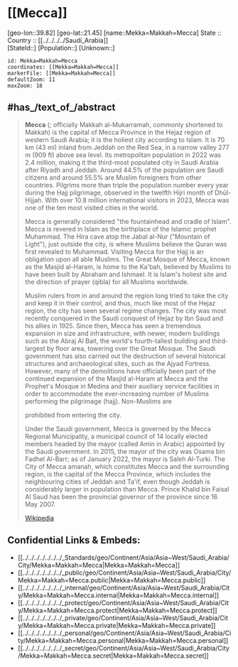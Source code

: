 ﻿---
location:
- 21.45
- 39.82
mapzoom:
- 7
- 12
mapmarker: city
type: City
tags:
- geo/City
SpocWebEntityId: 32389
isDeleted: false
confidential: public
aliases:
- Mekka
- Makkah
- Mecca
- "Makkah al-Mukarramah"
has_id_wikidata: Q5806
located_in_the_administrative_territorial_entity: "[[/_Standards/WikiData/WD~Mecca Province,234167]]"
capital_of:
- "[[/_Standards/WikiData/WD~Mecca Province,234167]]"
- "[[/_Standards/WikiData/WD~Kingdom of Hejaz,956357]]"
- "[[/_Standards/WikiData/WD~Kingdom of Nejd and Hejaz,1756546]]"
- "[[/_Standards/WikiData/WD~The Holy Capital Governorate,96176836]]"
head_of_government: "[[/_Standards/WikiData/WD~Khalid bin Faisal,371263]]"
instance_of:
- "[[/_Standards/WikiData/WD~tourist attraction,570116]]"
- "[[/_Standards/WikiData/WD~holy city,692581]]"
- "[[/_Standards/WikiData/WD~holy city of Islam,116291701]]"
described_by_source:
- "[[/_Standards/WikiData/WD~Brockhaus and Efron Encyclopedic Dictionary,602358]]"
- "[[/_Standards/WikiData/WD~Encyclopædia Britannica 11th edition,867541]]"
- "[[/_Standards/WikiData/WD~New International Encyclopedia,1029706]]"
- "[[/_Standards/WikiData/WD~Gujin Tushu Jicheng,1768721]]"
- "[[/_Standards/WikiData/WD~The Nuttall Encyclopædia,3181656]]"
- "[[/_Standards/WikiData/WD~Islamskiy entsiklopedicheskiy slovar',18517268]]"
- "[[/_Standards/WikiData/WD~Small Brockhaus and Efron Encyclopedic Dictionary,19180675]]"
- "[[/_Standards/WikiData/WD~Great Soviet Encyclopedia (1926–1947),20078554]]"
different_from: "[[/_Standards/WikiData/WD~The Holy Capital Governorate,96176836]]"
category_for_people_buried_here: '[[/_Standards/WikiData/WD~Q97415362,97415362]]'
permanent_duplicated_item: '[[/_Standards/WikiData/WD~Q100264293,100264293]]'
pronunciation_audio:
- "http://commons.wikimedia.org/wiki/Special:FilePath/LL-Q9610%20%28ben%29-Yahya-%E0%A6%AE%E0%A6%95%E0%A7%8D%E0%A6%95%E0%A6%BE.wav"
- "http://commons.wikimedia.org/wiki/Special:FilePath/Q5806-ar.ogg"
image: "http://commons.wikimedia.org/wiki/Special:FilePath/Makkah%20Montage.jpg"
montage_image: "http://commons.wikimedia.org/wiki/Special:FilePath/Makkah%20Montage.jpg"
page_banner:
- "http://commons.wikimedia.org/wiki/Special:FilePath/Mecca%20banner%20Kaaba%202.jpg"
- "http://commons.wikimedia.org/wiki/Special:FilePath/Mecca%20banner%20Kaaba%201.jpg"
video: "http://commons.wikimedia.org/wiki/Special:FilePath/Mekka%2C%20Geburtsort%20des%20Islam%20%28CC%20BY-SA%204.0%29.webm"
Krugosvet_article: kultura_i_obrazovanie/religiya/MEKKA.html
IMDb_keyword: mecca
GitHub_topic: mecca
demonym:
- مَكِّيّ
- Meccan
- Mekkano
- мекканцы
- Mekke
- meccani
OmegaWiki_Defined_Meaning: 414212
population: 2427924
Commons_category: Mecca
DPLA_subject_term: Mecca
subreddit: Mecca
coordinate_location: "Point(39.826111111 21.4225)"
U_S_National_Archives_Identifier: 10044893
native_label:
- "مكة المكرمة"
official_name: "مكة المكرمة"
ISNI: 0000000121768551
Stack_Exchange_tag: "https://islam.stackexchange.com/tags/mecca"
official_website: "https://hmm.gov.sa/"
Wolfram_Language_entity_code: "Entity[\"City\", {\"Mecca\", \"Mecca\", \"SaudiArabia\"}]"
Gujarati_Vishwakosh_entry: મક્કા
Library_of_Congress_Classification: DS248.M4
BHCL_UUID: 1691b627-50b4-487d-80b7-a635c8c61988
country: "[[/_Standards/WikiData/WD~Saudi Arabia,851]]"
located_in_time_zone:
- '[[/_Standards/WikiData/WD~UTC+03_00,6760]]'
area: 760
twinned_administrative_body: '[[/_Standards/WikiData/WD~Medina,35484]]'
elevation_above_sea_level: 277
local_dialing_code: 1
---

# [[Mecca]] 

[geo-lon::39.82] 
[geo-lat::21.45] 
[name::Mekka=Makkah=Mecca] 
State ::  
Country :: [[../../../../Saudi_Arabia]]  
[StateId::] 
[Population::] 
[Unknown::] 


```leaflet
id: Mekka=Makkah=Mecca
coordinates: [[Mekka=Makkah=Mecca]] 
markerFile: [[Mekka=Makkah=Mecca]] 
defaultZoom: 11 
maxZoom: 18
```

## #has_/text_of_/abstract

> **Mecca** (; officially Makkah al-Mukarramah, commonly shortened to Makkah) is the capital of Mecca Province in the Hejaz region of western Saudi Arabia; it is the holiest city according to Islam. It is 70 km (43 mi) inland from Jeddah on the Red Sea, in a narrow valley 277 m (909 ft) above sea level. Its metropolitan population in 2022 was 2.4 million, making it the third-most populated city in Saudi Arabia after Riyadh and Jeddah. Around 44.5% of the population are Saudi citizens and around 55.5% are Muslim foreigners from other countries. Pilgrims more than triple the population number every year during the Ḥajj pilgrimage, observed in the twelfth Hijri month of Dhūl-Ḥijjah. With over 10.8 million international visitors in 2023, Mecca was one of the ten most visited cities in the world.
>
> Mecca is generally considered "the fountainhead and cradle of Islam". Mecca is revered in Islam as the birthplace of the Islamic prophet Muhammad. The Hira cave atop the Jabal al-Nur ("Mountain of Light"), just outside the city, is where Muslims believe the Quran was first revealed to Muhammad. Visiting Mecca for the Ḥajj is an obligation upon all able Muslims. The Great Mosque of Mecca, known as the Masjid al-Haram, is home to the Ka'bah, believed by Muslims to have been built by Abraham and Ishmael. It is Islam's holiest site and the direction of prayer (qibla) for all Muslims worldwide.
>
> Muslim rulers from in and around the region long tried to take the city and keep it in their control, and thus, much like most of the Hejaz region, the city has seen several regime changes. The city was most recently conquered in the Saudi conquest of Hejaz by Ibn Saud and his allies in 1925. Since then, Mecca has seen a tremendous expansion in size and infrastructure, with newer, modern buildings such as the Abraj Al Bait, the world's fourth-tallest building and third-largest by floor area, towering over the Great Mosque. The Saudi government has also carried out the destruction of several historical structures and archaeological sites, such as the Ajyad Fortress. However, many of the demolitions have officially been part of the continued expansion of the Masjid al-Haram at Mecca and the Prophet's Mosque in Medina and their auxiliary service facilities in order to accommodate the ever-increasing number of Muslims performing the pilgrimage (hajj). Non-Muslims are 
>
> prohibited from entering the city.
>
> Under the Saudi government, Mecca is governed by the Mecca Regional Municipality, a municipal council of 14 locally elected members headed by the mayor (called Amin in Arabic) appointed by the Saudi government. In 2015, the mayor of the city was Osama bin Fadhel Al-Barr; as of January 2022, the mayor is Saleh Al-Turki. The City of Mecca amanah, which constitutes Mecca and the surrounding region, is the capital of the Mecca Province, which includes the neighbouring cities of Jeddah and Ta'if, even though Jeddah is considerably larger in population than Mecca. Prince Khalid bin Faisal Al Saud has been the provincial governor of the province since 16 May 2007.
>
> [Wikipedia](https://en.wikipedia.org/wiki/Mecca)
## Confidential Links & Embeds: 
- [[../../../../../../../_Standards/geo/Continent/Asia/Asia~West/Saudi_Arabia/City/Mekka=Makkah=Mecca|Mekka=Makkah=Mecca]] 
- [[../../../../../../../_public/geo/Continent/Asia/Asia~West/Saudi_Arabia/City/Mekka=Makkah=Mecca.public|Mekka=Makkah=Mecca.public]] 
- [[../../../../../../../_internal/geo/Continent/Asia/Asia~West/Saudi_Arabia/City/Mekka=Makkah=Mecca.internal|Mekka=Makkah=Mecca.internal]] 
- [[../../../../../../../_protect/geo/Continent/Asia/Asia~West/Saudi_Arabia/City/Mekka=Makkah=Mecca.protect|Mekka=Makkah=Mecca.protect]] 
- [[../../../../../../../_private/geo/Continent/Asia/Asia~West/Saudi_Arabia/City/Mekka=Makkah=Mecca.private|Mekka=Makkah=Mecca.private]] 
- [[../../../../../../../_personal/geo/Continent/Asia/Asia~West/Saudi_Arabia/City/Mekka=Makkah=Mecca.personal|Mekka=Makkah=Mecca.personal]] 
- [[../../../../../../../_secret/geo/Continent/Asia/Asia~West/Saudi_Arabia/City/Mekka=Makkah=Mecca.secret|Mekka=Makkah=Mecca.secret]] 
